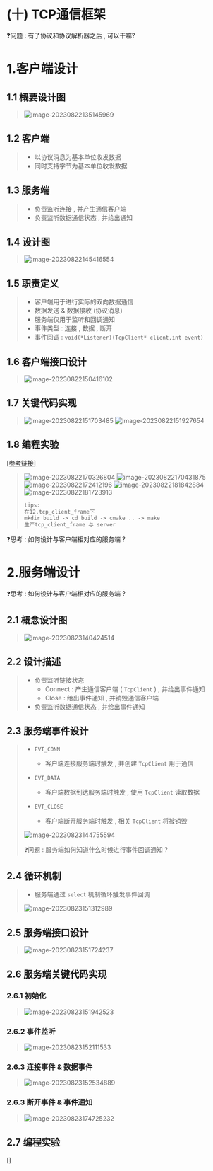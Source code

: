 # (十) TCP通信框架

❓问题 : 有了协议和协议解析器之后 , 可以干嘛?

# 1.客户端设计

## 1.1 概要设计图

><img src="./assets/image-20230822135145969.png" alt="image-20230822135145969" />

## 1.2 客户端

>- 以协议消息为基本单位收发数据
>- 同时支持字节为基本单位收发数据

## 1.3 服务端

>- 负责监听连接 , 并产生通信客户端
>- 负责监听数据通信状态 , 并给出通知

## 1.4 设计图

><img src="./assets/image-20230822145416554.png" alt="image-20230822145416554" />

## 1.5 职责定义

>- 客户端用于进行实际的双向数据通信
>  - 数据发送 & 数据接收 (协议消息)
>- 服务端仅用于监听和回调通知
>  - 事件类型 : 连接 , 数据 , 断开
>  - 事件回调 : `void(*Listener)(TcpClient* client,int event)` 

## 1.6 客户端接口设计

><img src="./assets/image-20230822150416102.png" alt="image-20230822150416102" />

## 1.7 关键代码实现

><img src="./assets/image-20230822151703485.png" alt="image-20230822151703485" />
>
><img src="./assets/image-20230822151927654.png" alt="image-20230822151927654" />

## 1.8 编程实验

[[参考链接]](https://github.com/WONGZEONJYU/STU_LINUX_NETWORK/tree/main/12.tcp_client_frame)

><img src="./assets/image-20230822170326804.png" alt="image-20230822170326804" />
>
><img src="./assets/image-20230822170431875.png" alt="image-20230822170431875" />
>
><img src="./assets/image-20230822172412196.png" alt="image-20230822172412196" />
>
><img src="./assets/image-20230822181842884.png" alt="image-20230822181842884" />
>
><img src="./assets/image-20230822181723913.png" alt="image-20230822181723913" />
>
>```tex
>tips:
>在12.tcp_client_frame下
>mkdir build -> cd build -> cmake .. -> make
>生产tcp_client_frame 与 server
>```

❓思考 : 如何设计与客户端相对应的服务端 ?

# 2.服务端设计

❓思考 : 如何设计与客户端相对应的服务端 ?

## 2.1 概念设计图

><img src="./assets/image-20230823140424514.png" alt="image-20230823140424514" />

## 2.2 设计描述

>- 负责监听链接状态
>   - Connect : 产生通信客户端 ( `TcpClient` ) , 并给出事件通知
>   - Close : 给出事件通知 , 并销毁通信客户端
>- 负责监听数据通信状态 , 并给出事件通知

## 2.3 服务端事件设计

>- `EVT_CONN`
>   - 客户端连接服务端时触发 , 并创建 `TcpClient` 用于通信
>
>- `EVT_DATA`
>   - 客户端数据到达服务端时触发 , 使用 `TcpClient` 读取数据
>
>- `EVT_CLOSE`
>   - 客户端断开服务端时触发 , 相关 `TcpClient` 将被销毁
>
><img src="./assets/image-20230823144755594.png" alt="image-20230823144755594" />
>
>❓问题 : 服务端如何知道什么时候进行事件回调通知 ?

## 2.4 循环机制

>- 服务端通过 `select` 机制循环触发事件回调
>
><img src="./assets/image-20230823151312989.png" alt="image-20230823151312989" />

## 2.5 服务端接口设计

><img src="./assets/image-20230823151724237.png" alt="image-20230823151724237" />

## 2.6 服务端关键代码实现

### 2.6.1 初始化

><img src="./assets/image-20230823151942523.png" alt="image-20230823151942523" />

### 2.6.2 事件监听

><img src="./assets/image-20230823152111533.png" alt="image-20230823152111533" />

### 2.6.3 连接事件 & 数据事件

><img src="./assets/image-20230823152534889.png" alt="image-20230823152534889" />

### 2.6.3 断开事件 & 事件通知

><img src="./assets/image-20230823174725232.png" alt="image-20230823174725232" />

## 2.7 编程实验

[[]]()

>
>
>

